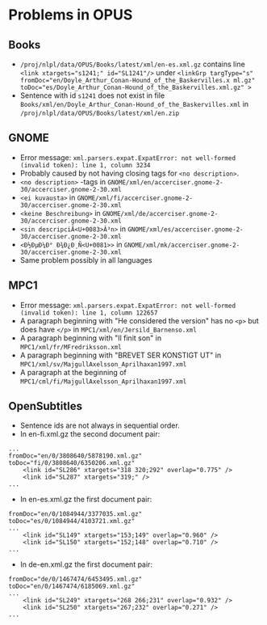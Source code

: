 # Problems in OPUS

## Books

* `/proj/nlpl/data/OPUS/Books/latest/xml/en-es.xml.gz` contains line `<link xtargets="s1241;" id="SL1241"/>` under `<linkGrp targType="s" fromDoc="en/Doyle_Arthur_Conan-Hound_of_the_Baskervilles.x
ml.gz" toDoc="es/Doyle_Arthur_Conan-Hound_of_the_Baskervilles.xml.gz" >`
* Sentence with id `s1241` does not exist in file `Books/xml/en/Doyle_Arthur_Conan-Hound_of_the_Baskervilles.xml` in `/proj/nlpl/data/OPUS/Books/latest/xml/en.zip`

## GNOME

* Error message: `xml.parsers.expat.ExpatError: not well-formed (invalid token): line 1, column 3234`
* Probably caused by not having closing tags for `<no description>`.
* `<no description>` -tags in `GNOME/xml/en/accerciser.gnome-2-30/accerciser.gnome-2-30.xml`
* `<ei kuvausta>` in `GNOME/xml/fi/accerciser.gnome-2-30/accerciser.gnome-2-30.xml`
* `<keine Beschreibung>` in `GNOME/xml/de/accerciser.gnome-2-30/accerciser.gnome-2-30.xml`
* `<sin descripciÃ<U+0083>Â³n>` in `GNOME/xml/es/accerciser.gnome-2-30/accerciser.gnome-2-30.xml`
* `<Ð½ÐµÐ¼Ð° Ð¾Ð¿Ð¸Ñ<U+0081>>` in `GNOME/xml/mk/accerciser.gnome-2-30/accerciser.gnome-2-30.xml`
* Same problem possibly in all languages

## MPC1
 
* Error message: `xml.parsers.expat.ExpatError: not well-formed (invalid token): line 1, column 122657`
* A paragraph beginning with "He considered the version" has no `<p>` but does have `</p>` in `MPC1/xml/en/Jersild_Barnenso.xml`
* A paragraph beginning with "Il finit son" in `MPC1/xml/fr/MFredriksson.xml` 
* A paragraph beginning with "BREVET SER KONSTIGT UT" in `MPC1/xml/sv/MajgullAxelsson_Aprilhaxan1997.xml`
* A paragraph at the beginning of `MPC1/cml/fi/MajgullAxelsson_Aprilhaxan1997.xml` 

## OpenSubtitles

* Sentence ids are not always in sequential order.
* In en-fi.xml.gz the second document pair:
```
...
fromDoc="en/0/3808640/5878190.xml.gz" toDoc="fi/0/3808640/6350206.xml.gz" 
    <link id="SL286" xtargets="318 320;292" overlap="0.775" />
    <link id="SL287" xtargets="319;" />
...
```
* In en-es.xml.gz  the first document pair:
```
fromDoc="en/0/1084944/3377035.xml.gz" toDoc="es/0/1084944/4103721.xml.gz"
...
    <link id="SL149" xtargets="153;149" overlap="0.960" />
    <link id="SL150" xtargets="152;148" overlap="0.710" />
...
```
* In de-en.xml.gz the first document pair:
```
fromDoc="de/0/1467474/6453495.xml.gz" toDoc="en/0/1467474/6185069.xml.gz" 
...
    <link id="SL249" xtargets="268 266;231" overlap="0.932" />
    <link id="SL250" xtargets="267;232" overlap="0.271" />
...
``` 
